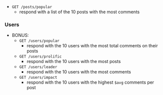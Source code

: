 * `GET /posts/popular`
  * respond with a list of the 10 posts with the most comments

### Users

* BONUS:
  * `GET /users/popular`
    * respond with the 10 users with the most total comments on their posts
  * `GET /users/prolific`
    * respond with the 10 users with the most posts
  * `GET /users/leader`
    * respond with the 10 users with the most comments
  * `GET /users/impact`
    * respond with the 10 users with the highest `$avg` comments per post
